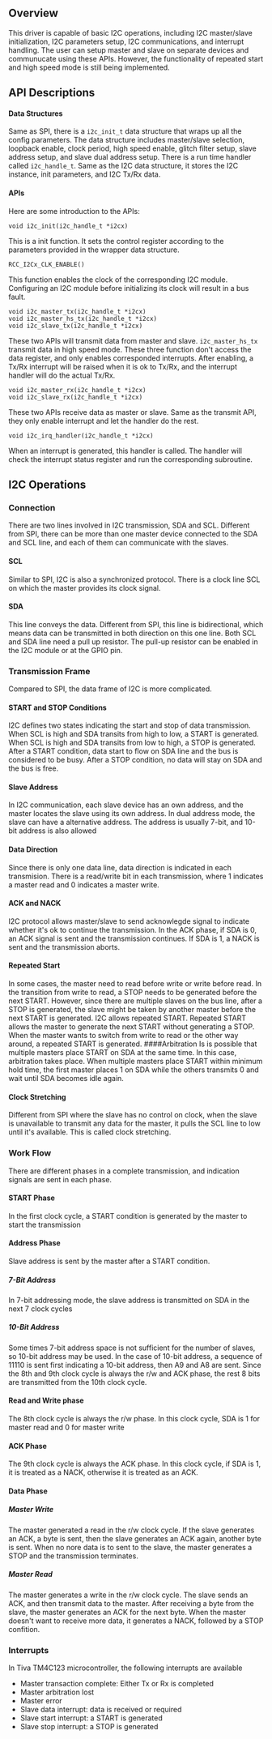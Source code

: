 ## Overview
This driver is capable of basic I2C operations, including I2C master/slave initialization, I2C parameters setup, I2C communications, and interrupt handling. The user can setup master and slave on separate devices and communucate using these APIs. However, the functionality of repeated start and high speed mode is still being implemented.

## API Descriptions
#### Data Structures
Same as SPI, there is a `i2c_init_t` data structure that wraps up all the config parameters. The data structure includes master/slave selection, loopback enable, clock period, high speed enable, glitch filter setup, slave address setup, and slave dual address setup. 
There is a run time handler called `i2c_handle_t`. Same as the I2C data structure, it stores the I2C instance, init parameters, and I2C Tx/Rx data.
#### APIs
Here are some introduction to the APIs:
```
void i2c_init(i2c_handle_t *i2cx)
```
This is a init function. It sets the control register according to the parameters provided in the wrapper data structure.
```
RCC_I2Cx_CLK_ENABLE()
```
This function enables the clock of the corresponding I2C module. Configuring an I2C module before initializing its clock will result in a bus fault.
```
void i2c_master_tx(i2c_handle_t *i2cx)
void i2c_master_hs_tx(i2c_handle_t *i2cx)
void i2c_slave_tx(i2c_handle_t *i2cx)
```
These two APIs will transmit data from master and slave. `i2c_master_hs_tx` transmit data in high speed mode. These three function don't access the data register, and only enables corresponded interrupts. After enabling, a Tx/Rx interrupt will be raised when it is ok to Tx/Rx, and the interrupt handler will do the actual Tx/Rx.
```
void i2c_master_rx(i2c_handle_t *i2cx)
void i2c_slave_rx(i2c_handle_t *i2cx)
``` 
These two APIs receive data as master or slave. Same as the transmit API, they only enable interrupt and let the handler do the rest.
```
void i2c_irq_handler(i2c_handle_t *i2cx)
```
When an interrupt is generated, this handler is called. The handler will check the interrupt status register and run the corresponding subroutine.

## I2C Operations
### Connection
There are two lines involved in I2C transmission, SDA and SCL. Different from SPI, there can be more than one master device connected to the SDA and SCL line, and each of them can communicate with the slaves.
#### SCL
Similar to SPI, I2C is also a synchronized protocol. There is a clock line SCL on which the master provides its clock signal. 
#### SDA
This line conveys the data. Different from SPI, this line is bidirectional, which means data can be transmitted in both direction on this one line. Both SCL and SDA line need a pull up resistor. The pull-up resistor can be enabled in the I2C module or at the GPIO pin.
### Transmission Frame
Compared to SPI, the data frame of I2C is more complicated.
#### START and STOP Conditions
I2C defines two states indicating the start and stop of data transmission. When SCL is high and SDA transits from high to low, a START is generated. When SCL is high and SDA transits from low to high, a STOP is generated. After a START condition, data start to flow on SDA line and the bus is considered to be busy. After a STOP condition, no data will stay on SDA and the bus is free.
#### Slave Address
In I2C communication, each slave device has an own address, and the master locates the slave using its own address. In dual address mode, the slave can have a alternative address. The address is usually 7-bit, and 10-bit address is also allowed
#### Data Direction
Since there is only one data line, data direction is indicated in each transmision. There is a read/write bit in each transmission, where 1 indicates a master read and 0 indicates a master write.
#### ACK and NACK
I2C protocol allows master/slave to send acknowlegde signal to indicate whether it's ok to continue the transmission. In the ACK phase, if SDA is 0, an ACK signal is sent and the transmission continues. If SDA is 1, a NACK is sent and the transmission aborts.
#### Repeated Start
In some cases, the master need to read before write or write before read. In the transition from write to read, a STOP needs to be generated before the next START. However, since there are multiple slaves on the bus line, after a STOP is generated, the slave might be taken by another master before the next START is generated. 
I2C allows repeated START. Repeated START allows the master to generate the next START without generating a STOP. When the master wants to switch from write to read or the other way around, a repeated START is generated.
####Arbitration
Is is possible that multiple masters place START on SDA at the same time. In this case, arbitration takes place. When multiple masters place START within minimum hold time, the first master places 1 on SDA while the others transmits 0 and wait until SDA becomes idle again.
#### Clock Stretching
Different from SPI where the slave has no control on clock, when the slave is unavailable to transmit any data for the master, it pulls the SCL line to low until it's available. This is called clock stretching.
### Work Flow
There are different phases in a complete transmission, and indication signals are sent in each phase.
#### START Phase
In the first clock cycle, a START condition is generated by the master to start the transmission
#### Address Phase
Slave address is sent by the master after a START condition.
##### 7-Bit Address
In 7-bit addressing mode, the slave address is transmitted on SDA in the next 7 clock cycles
##### 10-Bit Address
Some times 7-bit address space is not sufficient for the number of slaves, so 10-bit address may be used. In the case of 10-bit address, a sequence of 11110 is sent first indicating a 10-bit address, then A9 and A8 are sent. Since the 8th and 9th clock cycle is always the r/w and ACK phase, the rest 8 bits are transmitted from the 10th clock cycle.
#### Read and Write phase
The 8th clock cycle is always the r/w phase. In this clock cycle, SDA is 1 for master read and 0 for master write
#### ACK Phase
The 9th clock cycle is always the ACK phase. In this clock cycle, if SDA is 1, it is treated as a NACK, otherwise it is treated as an ACK.
#### Data Phase
##### Master Write
The master generated a read in the r/w clock cycle. If the slave generates an ACK, a byte is sent, then the slave generates an ACK again, another byte is sent. When no nore data is to sent to the slave, the master generates a STOP and the transmission terminates.
##### Master Read
The master generates a write in the r/w clock cycle. The slave sends an ACK, and then transmit data to the master. After receiving a byte from the slave, the master generates an ACK for the next byte. When the master doesn't want to receive more data, it generates a NACK, followed by a STOP confition.
### Interrupts
In Tiva TM4C123 microcontroller, the following interrupts are available
- Master transaction complete: Either Tx or Rx is completed
- Master arbitration lost
- Master error
- Slave data interrupt: data is received or required
- Slave start interrupt: a START is generated
- Slave stop interrupt: a STOP is generated